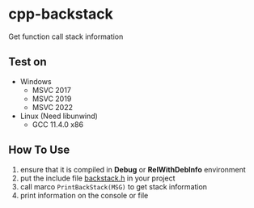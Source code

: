 # cpp-backstack

Get function call stack information

## Test on

- Windows
  - MSVC 2017
  - MSVC 2019
  - MSVC 2022
- Linux (Need libunwind)
  - GCC 11.4.0 x86

## How To Use

1. ensure that it is compiled in **Debug** or **RelWithDebInfo** environment 
2. put the include file [backstack.h](./include/backstack/backstack.h) in your project
3. call marco `PrintBackStack(MSG)` to get stack information
4. print information on the console or file
